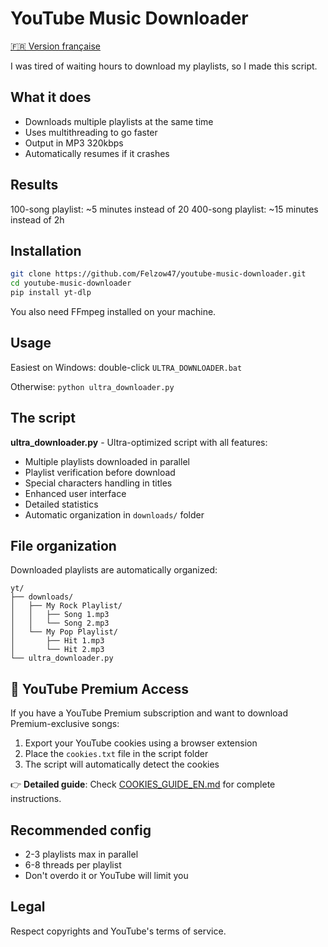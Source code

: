 # YouTube Music Downloader

[🇫🇷 Version française](../README.md)

I was tired of waiting hours to download my playlists, so I made this script.

## What it does

- Downloads multiple playlists at the same time
- Uses multithreading to go faster
- Output in MP3 320kbps
- Automatically resumes if it crashes

## Results

100-song playlist: ~5 minutes instead of 20
400-song playlist: ~15 minutes instead of 2h

## Installation

```bash
git clone https://github.com/Felzow47/youtube-music-downloader.git
cd youtube-music-downloader
pip install yt-dlp
```

You also need FFmpeg installed on your machine.

## Usage

Easiest on Windows: double-click `ULTRA_DOWNLOADER.bat`

Otherwise: `python ultra_downloader.py`

## The script

**ultra_downloader.py** - Ultra-optimized script with all features:

- Multiple playlists downloaded in parallel
- Playlist verification before download
- Special characters handling in titles
- Enhanced user interface
- Detailed statistics
- Automatic organization in `downloads/` folder

## File organization

Downloaded playlists are automatically organized:

```text
yt/
├── downloads/
│   ├── My Rock Playlist/
│   │   ├── Song 1.mp3
│   │   └── Song 2.mp3
│   └── My Pop Playlist/
│       ├── Hit 1.mp3
│       └── Hit 2.mp3
└── ultra_downloader.py
```

## 🍪 YouTube Premium Access

If you have a YouTube Premium subscription and want to download Premium-exclusive songs:

1. Export your YouTube cookies using a browser extension
2. Place the `cookies.txt` file in the script folder
3. The script will automatically detect the cookies

👉 **Detailed guide**: Check [COOKIES_GUIDE_EN.md](COOKIES_GUIDE_EN.md) for complete instructions.

## Recommended config

- 2-3 playlists max in parallel
- 6-8 threads per playlist
- Don't overdo it or YouTube will limit you

## Legal

Respect copyrights and YouTube's terms of service.